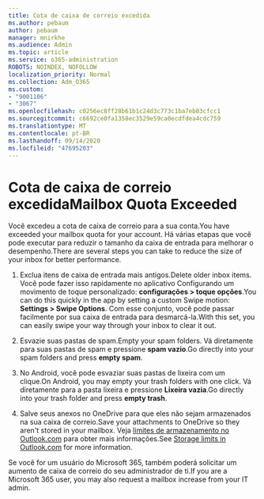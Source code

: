 ```yaml
---
title: Cota de caixa de correio excedida
ms.author: pebaum
author: pebaum
manager: mnirkhe
ms.audience: Admin
ms.topic: article
ms.service: o365-administration
ROBOTS: NOINDEX, NOFOLLOW
localization_priority: Normal
ms.collection: Adm_O365
ms.custom:
- "9001106"
- "3067"
ms.openlocfilehash: c0256ec8ff28b61b1c24d3c773c1ba7eb03cfcc1
ms.sourcegitcommit: c6692ce0fa1358ec3529e59ca0ecdfdea4cdc759
ms.translationtype: MT
ms.contentlocale: pt-BR
ms.lasthandoff: 09/14/2020
ms.locfileid: "47695203"
---
```

# <a name="mailbox-quota-exceeded"></a><span data-ttu-id="b0bd7-102">Cota de caixa de correio excedida</span><span class="sxs-lookup"><span data-stu-id="b0bd7-102">Mailbox Quota Exceeded</span></span>

<span data-ttu-id="b0bd7-103">Você excedeu a cota de caixa de correio para a sua conta.</span><span class="sxs-lookup"><span data-stu-id="b0bd7-103">You have exceeded your mailbox quota for your account.</span></span> <span data-ttu-id="b0bd7-104">Há várias etapas que você pode executar para reduzir o tamanho da caixa de entrada para melhorar o desempenho.</span><span class="sxs-lookup"><span data-stu-id="b0bd7-104">There are several steps you can take to reduce the size of your inbox for better performance.</span></span>

1. <span data-ttu-id="b0bd7-105">Exclua itens de caixa de entrada mais antigos.</span><span class="sxs-lookup"><span data-stu-id="b0bd7-105">Delete older inbox items.</span></span> <span data-ttu-id="b0bd7-106">Você pode fazer isso rapidamente no aplicativo Configurando um movimento de toque personalizado: **configurações > toque opções**.</span><span class="sxs-lookup"><span data-stu-id="b0bd7-106">You can do this quickly in the app by setting a custom Swipe motion: **Settings > Swipe Options**.</span></span> <span data-ttu-id="b0bd7-107">Com esse conjunto, você pode passar facilmente por sua caixa de entrada para desmarcá-la.</span><span class="sxs-lookup"><span data-stu-id="b0bd7-107">With this set, you can easily swipe your way through your inbox to clear it out.</span></span>

2. <span data-ttu-id="b0bd7-108">Esvazie suas pastas de spam.</span><span class="sxs-lookup"><span data-stu-id="b0bd7-108">Empty your spam folders.</span></span> <span data-ttu-id="b0bd7-109">Vá diretamente para suas pastas de spam e pressione **spam vazio**.</span><span class="sxs-lookup"><span data-stu-id="b0bd7-109">Go directly into your spam folders and press **empty spam**.</span></span>

3. <span data-ttu-id="b0bd7-110">No Android, você pode esvaziar suas pastas de lixeira com um clique.</span><span class="sxs-lookup"><span data-stu-id="b0bd7-110">On Android, you may empty your trash folders with one click.</span></span> <span data-ttu-id="b0bd7-111">Vá diretamente para a pasta lixeira e pressione **Lixeira vazia**.</span><span class="sxs-lookup"><span data-stu-id="b0bd7-111">Go directly into your trash folder and press **empty trash**.</span></span> 

4. <span data-ttu-id="b0bd7-112">Salve seus anexos no OneDrive para que eles não sejam armazenados na sua caixa de correio.</span><span class="sxs-lookup"><span data-stu-id="b0bd7-112">Save your attachments to OneDrive so they aren't stored in your mailbox.</span></span> <span data-ttu-id="b0bd7-113">Veja [limites de armazenamento no Outlook.com](https://support.office.com/article/storage-limits-in-outlook-com-7ac99134-69e5-4619-ac0b-2d313bba5e9e) para obter mais informações.</span><span class="sxs-lookup"><span data-stu-id="b0bd7-113">See [Storage limits in Outlook.com](https://support.office.com/article/storage-limits-in-outlook-com-7ac99134-69e5-4619-ac0b-2d313bba5e9e) for more information.</span></span> 

<span data-ttu-id="b0bd7-114">Se você for um usuário do Microsoft 365, também poderá solicitar um aumento de caixa de correio do seu administrador de ti.</span><span class="sxs-lookup"><span data-stu-id="b0bd7-114">If you are a Microsoft 365 user, you may also request a mailbox increase from your IT admin.</span></span>